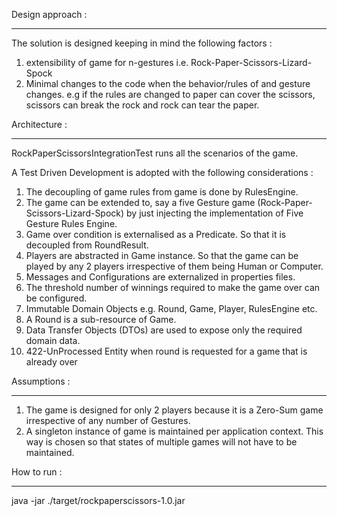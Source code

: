 Design approach :
*****************

The solution is designed keeping in mind the following factors :
1. extensibility of game for n-gestures i.e. Rock-Paper-Scissors-Lizard-Spock
2. Minimal changes to the code when the behavior/rules of and gesture changes. e.g if the rules are changed to paper can cover the scissors, scissors can break the rock and rock can tear the paper.

Architecture :
**************
RockPaperScissorsIntegrationTest runs all the scenarios of the game.

A Test Driven Development is adopted with the following considerations :

1. The decoupling of game rules from game is done by RulesEngine.
2. The game can be extended to, say a five Gesture game (Rock-Paper-Scissors-Lizard-Spock) by just injecting the implementation of Five Gesture Rules Engine.
3. Game over condition is externalised as a Predicate. So that it is decoupled from RoundResult.
4. Players are abstracted in Game instance. So that the game can be played by any 2 players irrespective of them being Human or Computer.
5. Messages and Configurations are externalized in properties files.
6. The threshold number of winnings required to make the game over can be configured.
7. Immutable Domain Objects e.g. Round, Game, Player, RulesEngine etc.
8. A Round is a sub-resource of Game.
9. Data Transfer Objects (DTOs) are used to expose only the required domain data.
10. 422-UnProcessed Entity when round is requested for a game that is already over

Assumptions :
*************
1. The game is designed for only 2 players because it is a Zero-Sum game irrespective of any number of Gestures.
2. A singleton instance of game is maintained per application context. This way is chosen so that states of multiple games will not have to be maintained.

How to run :
************
java -jar ./target/rockpaperscissors-1.0.jar


